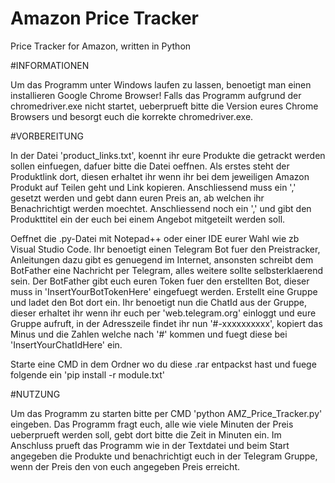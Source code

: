 # Amazon Price Tracker
 Price Tracker for Amazon, written in Python



#INFORMATIONEN

Um das Programm unter Windows laufen zu lassen, benoetigt man einen installieren Google Chrome Browser!
Falls das Programm aufgrund der chromedriver.exe nicht startet, ueberprueft bitte die Version eures Chrome Browsers und besorgt euch die korrekte chromedriver.exe.



#VORBEREITUNG

In der Datei 'product_links.txt', koennt ihr eure Produkte die getrackt werden sollen einfuegen, dafuer bitte die Datei oeffnen.
Als erstes steht der Produktlink dort, diesen erhaltet ihr wenn ihr bei dem jeweiligen Amazon Produkt auf Teilen geht und Link kopieren.
Anschliessend muss ein ',' gesetzt werden und gebt dann euren Preis an, ab welchen ihr Benachrichtigt werden moechtet.
Anschliessend noch ein ',' und gibt den Produkttitel ein der euch bei einem Angebot mitgeteilt werden soll.

Oeffnet die .py-Datei mit Notepad++ oder einer IDE eurer Wahl wie zb Visual Studio Code.
Ihr benoetigt einen Telegram Bot fuer den Preistracker, Anleitungen dazu gibt es genuegend im Internet, ansonsten schreibt dem BotFather eine Nachricht per Telegram, alles weitere sollte selbsterklaerend sein.
Der BotFather gibt euch euren Token fuer den erstellten Bot, dieser muss in 'InsertYourBotTokenHere' eingefuegt werden.
Erstellt eine Gruppe und ladet den Bot dort ein.
Ihr benoetigt nun die ChatId aus der Gruppe, dieser erhaltet ihr wenn ihr euch per 'web.telegram.org' einloggt und eure Gruppe aufruft, in der Adresszeile findet ihr nun '#-xxxxxxxxxx',
kopiert das Minus und die Zahlen welche nach '#' kommen und fuegt diese bei 'InsertYourChatIdHere' ein.

Starte eine CMD in dem Ordner wo du diese .rar entpackst hast und fuege folgende ein 'pip install -r module.txt'



#NUTZUNG

Um das Programm zu starten bitte per CMD 'python AMZ_Price_Tracker.py' eingeben.
Das Programm fragt euch, alle wie viele Minuten der Preis ueberprueft werden soll, gebt dort bitte die Zeit in Minuten ein.
Im Anschluss prueft das Programm wie in der Textdatei und beim Start angegeben die Produkte und benachrichtigt euch in der Telegram Gruppe, wenn der Preis den von euch angegeben Preis erreicht.